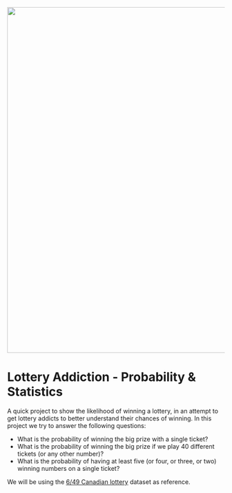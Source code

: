 <div>
  <img src = "https://static.independent.co.uk/s3fs-public/thumbnails/image/2015/06/16/17/National-Lottery.jpg?quality=75&width=982&height=726&auto=webp" width = "800">
</div>

# Lottery Addiction - Probability & Statistics

A quick project to show the likelihood of winning a lottery, in an attempt to get lottery addicts to better understand their chances of winning. In this project we try to answer the following questions:

* What is the probability of winning the big prize with a single ticket?
* What is the probability of winning the big prize if we play 40 different tickets (or any other number)?
* What is the probability of having at least five (or four, or three, or two) winning numbers on a single ticket?

We will be using the [6/49 Canadian lottery](https://www.kaggle.com/datascienceai/lottery-dataset) dataset as reference.
